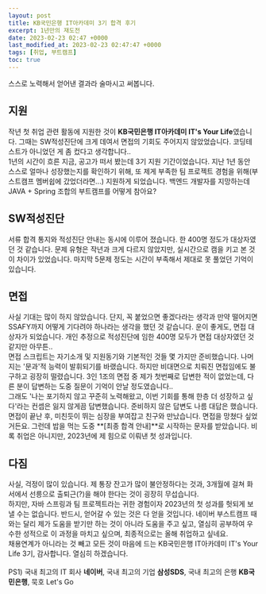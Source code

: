 ```yaml
---
layout: post
title: KB국민은행 IT아카데미 3기 합격 후기
excerpt: 1년만의 재도전
date: 2023-02-23 02:47 +0000
last_modified_at: 2023-02-23 02:47:47 +0000
tags: [취업, 부트캠프]
toc: true
---
```


스스로 노력해서 얻어낸 결과라 술마시고 써봅니다.<br>

## 지원

작년 첫 취업 관련 활동에 지원한 것이 **KB국민은행 IT아카데미 IT's Your Life**였습니다. 그때는 SW적성진단에 크게 데여서 면접의 기회도 주어지지 않았었습니다. 코딩테스트가 아니었던 게 좀 컸다고 생각합니다..<br>
1년의 시간이 흐른 지금, 공고가 떠서 봤는데 3기 지원 기간이었습니다. 지난 1년 동안 스스로 얼마나 성장했는지를 확인하기 위해, 또 제게 부족한 팀 프로젝트 경험을 위해(부스트캠프 멤버쉽에 갔었더라면...) 지원하게 되었습니다. 백엔드 개발자를 지망하는데 JAVA + Spring 조합의 부트캠프를 어떻게 참아요?<br>

## SW적성진단

서류 합격 통지와 적성진단 안내는 동시에 이루어 졌습니다. 한 400명 정도가 대상자였던 것 같습니다. 문제 유형은 작년과 크게 다르지 않았지만, 실시간으로 캠을 키고 본 것이 차이가 있었습니다. 마지막 5문제 정도는 시간이 부족해서 제대로 못 풀었던 기억이 있습니다.<br>

## 면접

사실 기대는 많이 하지 않았습니다. 단지, 꼭 붙었으면 좋겠다라는 생각과 만약 떨어지면 SSAFY까지 어떻게 기다려야 하나라는 생각을 했던 것 같습니다. 운이 좋게도, 면접 대상자가 되었습니다. 개인 추정으로 적성진단에 임한 400명 모두가 면접 대상자였던 것 같지만 아무튼..<br>
면접 스크립트는 자기소개 및 지원동기와 기본적인 것들 몇 가지만 준비했습니다. 나머지는 '문과'적 능력이 발휘되기를 바랬습니다. 하지만 비대면으로 치뤄진 면접임에도 불구하고 굉장히 떨렸습니다. 3인 1조의 면접 중 제가 첫번째로 답변한 적이 없었는데, 다른 분이 답변하는 도중 질문이 기억이 안날 정도였습니다..<br>
그래도 '나는 포기하지 않고 꾸준히 노력해왔고, 이번 기회를 통해 한층 더 성장하고 싶다'라는 컨셉은 잃지 않게끔 답변했습니다. 준비하지 않은 답변도 나름 대답은 했습니다.<br>
면접이 끝난 후, 미친듯이 뛰는 심장을 부여잡고 친구와 만났습니다. 면접을 망쳤다 싶었거든요. 그런데 밥을 먹는 도중 **[최종 합격 안내]**로 시작하는 문자를 받았습니다. 비록 취업은 아니지만, 2023년에 제 힘으로 이뤄낸 첫 성과입니다.<br>

## 다짐

사실, 걱정이 많이 있습니다. 제 통장 잔고가 많이 불안정하다는 것과, 3개월에 걸쳐 화서에서 선릉으로 출퇴근(?)을 해야 한다는 것이 굉장히 무섭습니다.<br>
하지만, 자바 스프링과 팀 프로젝트라는 귀한 경험이자 2023년의 첫 성과를 헛되게 보낼 수는 없습니다. 반드시, 얻어갈 수 있는 것은 다 얻을 것입니다. 네이버 부스트캠프 때와는 달리 제가 도움을 받기만 하는 것이 아니라 도움을 주고 싶고, 열심히 공부하여 우수한 성적으로 이 과정을 마치고 싶으며, 최종적으로는 올해 취업하고 싶네요.<br>
채용연계가 아니라는 것 빼고 모든 것이 마음에 드는 KB국민은행 IT아카데미 IT's Your Life 3기, 감사합니다. 열심히 하겠습니다.<br><br>
PS1) 국내 최고의 IT 회사 **네이버**, 국내 최고의 기업 **삼성SDS**, 국내 최고의 은행 **KB국민은행**, 묵호 Let's Go
